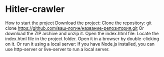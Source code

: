 ﻿# Hitler-crawler
How to start the project
Download the project:
Clone the repository: git clone https://github.com/ваш-логин/название-репозитория.git
Or download the ZIP archive and unzip it.
Open the index.html file:
Locate the index.html file in the project folder.
Open it in a browser by double-clicking on it.
Or run it using a local server:
If you have Node.js installed, you can use http-server or live-server to run a local server.
